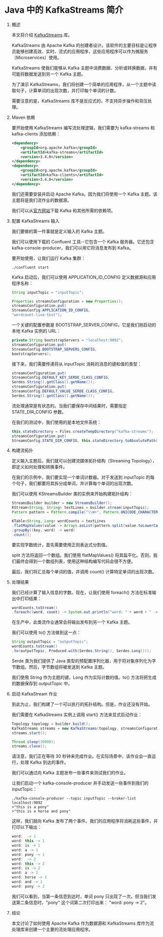 # Java 中的 KafkaStreams 简介

1. 概述

    本文将介绍 [KafkaStreams](https://kafka.apache.org/documentation/streams/) 库。

    KafkaStreams 由 Apache Kafka 的创建者设计。该软件的主要目标是让程序员能够创建高效、实时、流式的应用程序，这些应用程序可以作为微服务（Microservices）使用。

    KafkaStreams 使我们能够从 Kafka 主题中消费数据、分析或转换数据，并有可能将数据发送到另一个 Kafka 主题。

    为了演示 KafkaStreams，我们将创建一个简单的应用程序，从一个主题中读取句子，计算单词的出现次数，并打印每个单词的计数。

    需要注意的是，KafkaStreams 库不是反应式的，不支持异步操作和背压处理。

2. Maven 依赖

    要开始使用 KafkaStreams 编写流处理逻辑，我们需要为 kafka-streams 和 kafka-clients 添加依赖：

    ```xml
    <dependency>
        <groupId>org.apache.kafka</groupId>
        <artifactId>kafka-streams</artifactId>
        <version>3.4.0</version>
    </dependency>
    <dependency>
        <groupId>org.apache.kafka</groupId>
        <artifactId>kafka-clients</artifactId>
        <version>3.4.0</version>
    </dependency>
    ```

    我们还需要安装并启动 Apache Kafka，因为我们将使用一个 Kafka 主题。该主题将是我们流作业的数据源。

    我们可以从[官方网站](https://www.confluent.io/download/)下载 Kafka 和其他所需的依赖项。

3. 配置 KafkaStreams 输入

    我们要做的第一件事就是定义输入的 Kafka 主题。

    我们可以使用下载的 Confluent 工具--它包含一个 Kafka 服务器。它还包含 kafka-console-producer，我们可以用它将消息发布到 Kafka。

    要开始使用，让我们运行 Kafka 集群：

    `./confluent start`

    Kafka 启动后，我们可以使用 APPLICATION_ID_CONFIG 定义数据源和应用程序名称：

    ```java
    String inputTopic = "inputTopic";

    Properties streamsConfiguration = new Properties();
    streamsConfiguration.put(
    StreamsConfig.APPLICATION_ID_CONFIG, 
    "wordcount-live-test");
    ```

    一个关键的配置参数是 BOOTSTRAP_SERVER_CONFIG，它是我们刚启动的本地 Kafka 实例的 URL：

    ```java
    private String bootstrapServers = "localhost:9092";
    streamsConfiguration.put(
    StreamsConfig.BOOTSTRAP_SERVERS_CONFIG, 
    bootstrapServers);
    ```

    接下来，我们需要传递将从 inputTopic 消耗的消息的键和值的类型：

    ```java
    streamsConfiguration.put(
    StreamsConfig.DEFAULT_KEY_SERDE_CLASS_CONFIG, 
    Serdes.String().getClass().getName());
    streamsConfiguration.put(
    StreamsConfig.DEFAULT_VALUE_SERDE_CLASS_CONFIG, 
    Serdes.String().getClass().getName());
    ```

    流处理通常是有状态的。当我们要保存中间结果时，需要指定 STATE_DIR_CONFIG 参数。

    在我们的测试中，我们使用的是本地文件系统：

    ```java
    this.stateDirectory = Files.createTempDirectory("kafka-streams");
    streamsConfiguration.put(
    StreamsConfig.STATE_DIR_CONFIG, this.stateDirectory.toAbsolutePath().toString());
    ```

4. 构建流拓扑

    定义输入主题后，我们就可以创建流媒体拓扑结构（Streaming Topology），即定义如何处理和转换事件。

    在我们的示例中，我们要实现一个单词计数器。对于发送到 inputTopic 的每个句子，我们都要将其拆分成单词，并计算每个单词的出现次数。

    我们可以使用 KStreamsBuilder 类的实例来开始构建拓扑结构：

    ```java
    StreamsBuilder builder = new StreamsBuilder();
    KStream<String, String> textLines = builder.stream(inputTopic);
    Pattern pattern = Pattern.compile("\\W+", Pattern.UNICODE_CHARACTER_CLASS);

    KTable<String, Long> wordCounts = textLines
    .flatMapValues(value -> Arrays.asList(pattern.split(value.toLowerCase())))
    .groupBy((key, word) -> word)
    .count();
    ```

    要实现字数统计，首先需要使用正则表达式分割值。

    split 方法将返回一个数组。我们使用 flatMapValues() 将其扁平化。否则，我们最终会得到一个数组列表，使用这种结构编写代码会很不方便。

    最后，我们将汇总每个单词的值，并调用 count() 计算特定单词的出现次数。

5. 处理结果

    我们已经计算了输入信息的字数。现在，让我们使用 foreach() 方法在标准输出中打印结果：

    ```java
    wordCounts.toStream()
    .foreach((word, count) -> System.out.println("word: " + word + " -> " + count));
    ```

    在生产中，此类流作业通常会将输出发布到另一个 Kafka 主题。

    我们可以使用 to() 方法做到这一点：

    ```java
    String outputTopic = "outputTopic";
    wordCounts.toStream()
    .to(outputTopic, Produced.with(Serdes.String(), Serdes.Long()));
    ```

    Serde 类为我们提供了 Java 类型的预配置序列化器，用于将对象序列化为字节数组。然后，字节数组将被发送到 Kafka 主题。

    我们使用 String 作为主题的键，Long 作为实际计数的值。to() 方法将把生成的数据保存到 outputTopic 中。

6. 启动 KafkaStream 作业

    到此为止，我们构建了一个可以执行的拓扑结构。但是，作业还没有开始。

    我们需要在 KafkaStreams 实例上调用 start() 方法来显式启动作业：

    ```java
    Topology topology = builder.build();
    KafkaStreams streams = new KafkaStreams(topology, streamsConfiguration);
    streams.start();

    Thread.sleep(30000);
    streams.close();
    ```

    请注意，我们正在等待 30 秒钟来完成作业。在实际场景中，该作业会一直运行，处理 Kafka 到达的事件。

    我们可以通过向 Kafka 主题发布一些事件来测试我们的作业。

    让我们启动一个 kafka-console-producer 并手动发送一些事件到我们的 inputTopic：

    ```log
    ./kafka-console-producer --topic inputTopic --broker-list localhost:9092
    >"this is a pony"
    >"this is a horse and pony"
    ```

    这样，我们就向 Kafka 发布了两个事件。我们的应用程序将消耗这些事件，并打印以下输出：

    ```java
    word:  -> 1
    word: this -> 1
    word: is -> 1
    word: a -> 1
    word: pony -> 1
    word:  -> 2
    word: this -> 2
    word: is -> 2
    word: a -> 2
    word: horse -> 1
    word: and -> 1
    word: pony -> 2
    ```

    我们可以看到，当第一条信息到达时，单词 pony 只出现了一次。但当我们发送第二条信息时，"pony" 这个词第二次打印出来： "word: pony -> 2"。

7. 结论

    本文讨论了如何使用 Apache Kafka 作为数据源和 KafkaStreams 库作为流处理库来创建一个主要的流处理应用程序。
